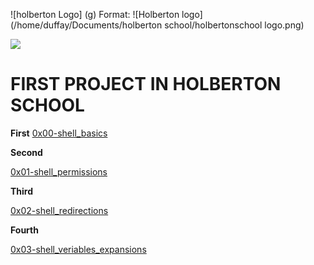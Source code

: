 ![holberton Logo] (g)
Format: ![Holberton logo](/home/duffay/Documents/holberton school/holbertonschool logo.png)

<img src=">/home/duffay/Documents/holberton school/holberto\
nschool logo.png">


# FIRST PROJECT IN HOLBERTON SCHOOL

**First**
[0x00-shell_basics](https://github.com/julien3641/holberton-system_engineering-devops/tree/main/0x00-shell_basics)

**Second**

[0x01-shell_permissions](https://github.com/julien3641/holberton-system_engineering-devops/tree/main/0x01-shell_permissions)

**Third**

[0x02-shell_redirections](https://github.com/julien3641/holberton-system_engineering-devops/tree/main/0x02-shell_redirections)

**Fourth**

[0x03-shell_veriables_expansions](https://github.com/julien3641/holberton-system_engineering-devops/tree/main/0x03-shell_variables_expansions)